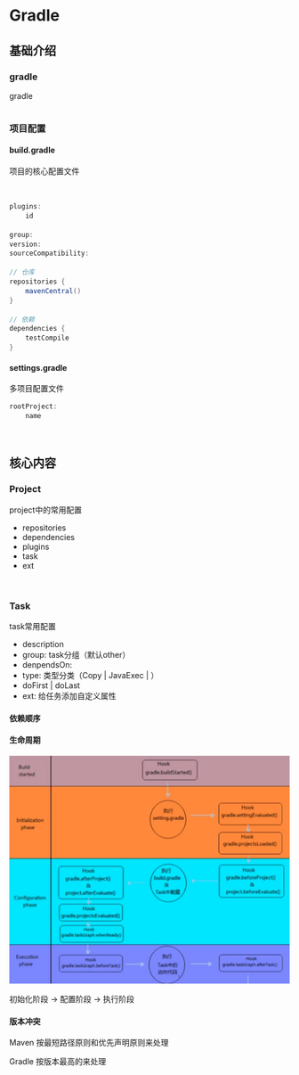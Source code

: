 # Gradle


## 基础介绍


### gradle
gradle
```
```

### 项目配置
#### build.gradle

项目的核心配置文件

<br>


```gradle
plugins:
    id

group:
version:
sourceCompatibility:

// 仓库
repositories {
    mavenCentral()
}

// 依赖
dependencies {
    testCompile
}
```
#### settings.gradle

多项目配置文件

```gradle
rootProject:
    name
```

<br>

## 核心内容


### Project

project中的常用配置
- repositories
- dependencies
- plugins
- task
- ext


<br>

### Task

task常用配置
- description
- group: task分组（默认other）
- denpendsOn:
- type: 类型分类（Copy | JavaExec | ）
- doFirst | doLast
- ext: 给任务添加自定义属性



#### 依赖顺序



#### 生命周期
![](../assets/gradle生命周期.png)

初始化阶段 -> 配置阶段 -> 执行阶段

#### 版本冲突
Maven 按最短路径原则和优先声明原则来处理

Gradle 按版本最高的来处理

